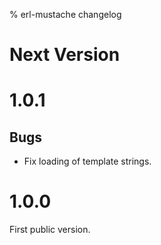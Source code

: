 % erl-mustache changelog

# Next Version

# 1.0.1
## Bugs
- Fix loading of template strings.

# 1.0.0
First public version.
